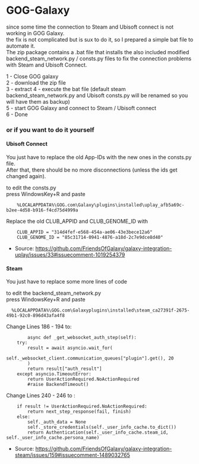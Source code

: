 # GOG-Galaxy

since some time the connection to Steam and Ubisoft connect is not working in GOG Galaxy.  
the fix is not complicated but is sux to do it, so I prepared a simple bat file to automate it.  
The zip package contains a .bat file that installs the also included modified backend_steam_network.py / consts.py files to fix the connection problems with Steam and Ubisoft Connect.  

1 - Close GOG galaxy  
2 - download the zip file  
3 - extract
4 - execute the bat file (default steam backend_steam_network.py and Ubisoft consts.py will be renamed so you will have them as backup)  
5 - start GOG Galaxy and connect to Steam / Ubisoft connect  
6 - Done  

### or if you want to do it yourself  

#### Ubisoft Connect  

You just have to replace the old App-IDs with the new ones in the consts.py file.  
After that, there should be no more disconnections (unless the ids get changed again).  

to edit the consts.py  
press WindowsKey+R and paste  
 
        %LOCALAPPDATA%\GOG.com\Galaxy\plugins\installed\uplay_afb5a69c-b2ee-4d58-b916-f4cd75d4999a

Replace the old CLUB_APPID and CLUB_GENOME_ID with  

        CLUB_APPID = "314d4fef-e568-454a-ae06-43e3bece12a6"
        CLUB_GENOME_ID = "85c31714-0941-4876-a18d-2c7e9dce8d40"

 - Source: https://github.com/FriendsOfGalaxy/galaxy-integration-uplay/issues/33#issuecomment-1019254379  


#### Steam  
You just have to replace some more lines of code  

to edit the backend_steam_network.py  
press WindowsKey+R and paste  

      %LOCALAPPDATA%\GOG.com\Galaxyplugins\installed\steam_ca27391f-2675-49b1-92c0-896d43afa4f8

Change Lines 186 - 194 to:


            async def _get_websocket_auth_step(self):
        try:
            result = await asyncio.wait_for(
                self._websocket_client.communication_queues["plugin"].get(), 20
            )
            return result["auth_result"]
        except asyncio.TimeoutError:
            return UserActionRequired.NoActionRequired
            #raise BackendTimeout() 


Change Lines 240 - 246 to :

        if result != UserActionRequired.NoActionRequired:
            return next_step_response(fail, finish)
        else:
            self._auth_data = None
            self._store_credentials(self._user_info_cache.to_dict())
            return Authentication(self._user_info_cache.steam_id, self._user_info_cache.persona_name)

            
  - Source: https://github.com/FriendsOfGalaxy/galaxy-integration-steam/issues/159#issuecomment-1489032765


